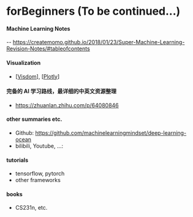 # forBeginners  (To be continued...)

#### Machine Learning Notes
-- https://createmomo.github.io/2018/01/23/Super-Machine-Learning-Revision-Notes/#tableofcontents

#### Visualization
- [[Visdom](https://github.com/facebookresearch/visdom)], [[Plotly](https://plot.ly/)]

#### 完备的 AI 学习路线，最详细的中英文资源整理
- https://zhuanlan.zhihu.com/p/64080846

#### other summaries etc.
- Github: https://github.com/machinelearningmindset/deep-learning-ocean
- bilibili, Youtube, ...: 

#### tutorials 
- tensorflow, pytorch
- other frameworks

#### books
- CS231n, etc.
